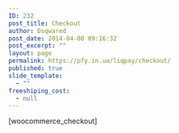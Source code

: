```yaml
---
ID: 232
post_title: Checkout
author: Dsqwared
post_date: 2014-04-08 09:16:32
post_excerpt: ""
layout: page
permalink: https://pfy.in.ua/liqpay/checkout/
published: true
slide_template:
  - ""
freeshiping_cost:
  - null
---
```

[woocommerce_checkout]